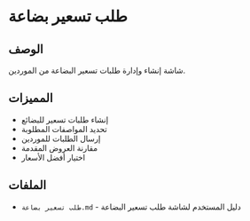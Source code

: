 # طلب تسعير بضاعة

## الوصف
شاشة إنشاء وإدارة طلبات تسعير البضاعة من الموردين.

## المميزات
- إنشاء طلبات تسعير للبضائع
- تحديد المواصفات المطلوبة
- إرسال الطلبات للموردين
- مقارنة العروض المقدمة
- اختيار أفضل الأسعار

## الملفات
- `طلب تسعير بضاعة.md` - دليل المستخدم لشاشة طلب تسعير البضاعة

